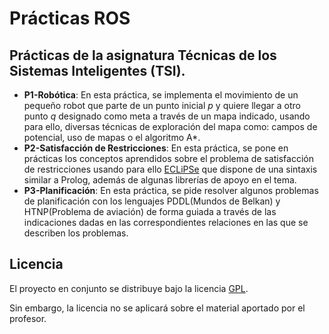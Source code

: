 Prácticas ROS  
========================

Prácticas de la asignatura Técnicas de los Sistemas Inteligentes (TSI).  
------------------------

- **P1-Robótica**: En esta práctica, se implementa el movimiento de un pequeño robot que parte de un punto inicial *p* y quiere llegar a otro punto *q* designado como meta a través de un mapa indicado, usando para ello, diversas técnicas de exploración del mapa como: campos de potencial, uso de mapas o el algoritmo A\*.  
- **P2-Satisfacción de Restricciones**: En esta práctica, se pone en prácticas los conceptos aprendidos sobre el problema de satisfacción de restricciones usando para ello [ECLiPSe](http://eclipseclp.org/) que dispone de una sintaxis similar a Prolog, además de algunas librerías de apoyo en el tema.  
- **P3-Planificación**: En esta práctica, se pide resolver algunos problemas de planificación con los lenguajes PDDL(Mundos de Belkan) y HTNP(Problema de aviación) de forma guiada a través de las indicaciones dadas en las correspondientes relaciones en las que se describen los problemas.  

Licencia  
------------------------
El proyecto en conjunto se distribuye bajo la licencia [GPL](https://github.com/oxcar103/Practicas-ROS/blob/master/LICENSE).  

Sin embargo, la licencia no se aplicará sobre el material aportado por el profesor.  

